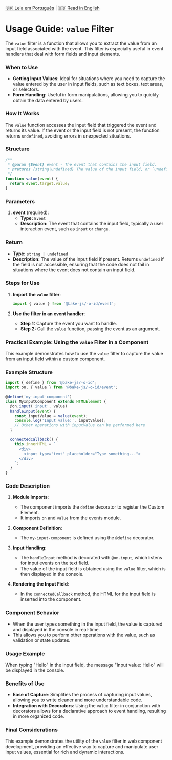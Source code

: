 [🇧🇷 Leia em Português](./README.pt-BR.md) | [🇺🇸 Read in English](./README.md)

# Usage Guide: `value` Filter

The `value` filter is a function that allows you to extract the value from an input field associated with the event. This filter is especially useful in event handlers that deal with form fields and input elements.

### When to Use

- **Getting Input Values**: Ideal for situations where you need to capture the value entered by the user in input fields, such as text boxes, text areas, or selectors.
- **Form Handling**: Useful in form manipulations, allowing you to quickly obtain the data entered by users.

### How It Works

The `value` function accesses the input field that triggered the event and returns its value. If the event or the input field is not present, the function returns `undefined`, avoiding errors in unexpected situations.

### Structure

```javascript
/**
 * @param {Event} event - The event that contains the input field.
 * @returns {string|undefined} The value of the input field, or `undefined` if the field is not present.
 */
function value(event) {
  return event.target.value;
}
```

### Parameters

1. **event** (required):
   - **Type:** `Event`
   - **Description:** The event that contains the input field, typically a user interaction event, such as `input` or `change`.

### Return

- **Type:** `string | undefined`
- **Description:** The value of the input field if present. Returns `undefined` if the field is not accessible, ensuring that the code does not fail in situations where the event does not contain an input field.

### Steps for Use

1. **Import the `value` filter**:

   ```javascript
   import { value } from '@bake-js/-o-id/event';
   ```

2. **Use the filter in an event handler**:

   - **Step 1:** Capture the event you want to handle.
   - **Step 2:** Call the `value` function, passing the event as an argument.

### Practical Example: Using the `value` Filter in a Component

This example demonstrates how to use the `value` filter to capture the value from an input field within a custom component.

### Example Structure

```javascript
import { define } from '@bake-js/-o-id';
import on, { value } from '@bake-js/-o-id/event';

@define('my-input-component')
class MyInputComponent extends HTMLElement {
  @on.input('input', value)
  handleInput(event) {
    const inputValue = value(event);
    console.log('Input value:', inputValue);
    // Other operations with inputValue can be performed here
  }

  connectedCallback() {
    this.innerHTML = `
      <div>
        <input type="text" placeholder="Type something...">
      </div>
    `;
  }
}
```

### Code Description

1. **Module Imports**:
   - The component imports the `define` decorator to register the Custom Element.
   - It imports `on` and `value` from the events module.

2. **Component Definition**:
   - The `my-input-component` is defined using the `@define` decorator.

3. **Input Handling**:
   - The `handleInput` method is decorated with `@on.input`, which listens for input events on the text field.
   - The value of the input field is obtained using the `value` filter, which is then displayed in the console.

4. **Rendering the Input Field**:
   - In the `connectedCallback` method, the HTML for the input field is inserted into the component.

### Component Behavior

- When the user types something in the input field, the value is captured and displayed in the console in real-time.
- This allows you to perform other operations with the value, such as validation or state updates.

### Usage Example

When typing "Hello" in the input field, the message "Input value: Hello" will be displayed in the console.

### Benefits of Use

- **Ease of Capture**: Simplifies the process of capturing input values, allowing you to write cleaner and more understandable code.
- **Integration with Decorators**: Using the `value` filter in conjunction with decorators allows for a declarative approach to event handling, resulting in more organized code.

### Final Considerations

This example demonstrates the utility of the `value` filter in web component development, providing an effective way to capture and manipulate user input values, essential for rich and dynamic interactions.

